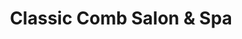 ---
title: "Classic Comb Salon & Spa"
url: /washington/classic-comb-salon-und-spa/
shop: Kosmetik
---